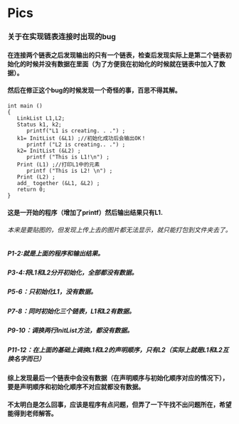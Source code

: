 # Pics
### 关于在实现链表连接时出现的bug
#### 在连接两个链表之后发现输出的只有一个链表，检查后发现实际上是第二个链表初始化的时候并没有数据在里面（为了方便我在初始化的时候就在链表中加入了数据）。
#### 然后在修正这个bug的时候发现一个奇怪的事，百思不得其解。
```
int main ()
{
   LinkList L1,L2;
   Status k1, k2;
      printf("L1 is creating. . .") ;
   k1= InitList (&L1) ;//初始化成功后会输出OK！
      printf ("L2 is creating.. .") ;
   k2= InitList (&L2) ;
      printf ("This is L1!\n") ;
   Print (L1) ;//打印L1中的元素
      printf ("This is L2! \n") ;
   Print (L2) ;
   add_ together (&L1, &L2) ;
   return 0;
}
```
#### 这是一开始的程序（增加了printf）然后输出结果只有L1.
###### 本来是要贴图的，但发现上传上去的图片都无法显示，就只能打包到文件夹去了。
##### P1-2:就是上面的程序和输出结果。
##### P3-4:将L1和L2分开初始化，全部都没有数据。
##### P5-6：只初始化L1，没有数据。
##### P7-8：同时初始化三个链表，L1和L2有数据。
##### P9-10：调换两行InitList方法，都没有数据。
##### P11-12：在上面的基础上调换L1和L2的声明顺序，只有L2（实际上就是L1和L2互换名字而已）
#### 综上发现最后一个链表中会没有数据（在声明顺序与初始化顺序对应的情况下），要是声明顺序和初始化顺序不对应就都没有数据。
#### 不太明白是怎么回事，应该是程序有点问题，但弄了一下午找不出问题所在，希望能得到老师解答。
